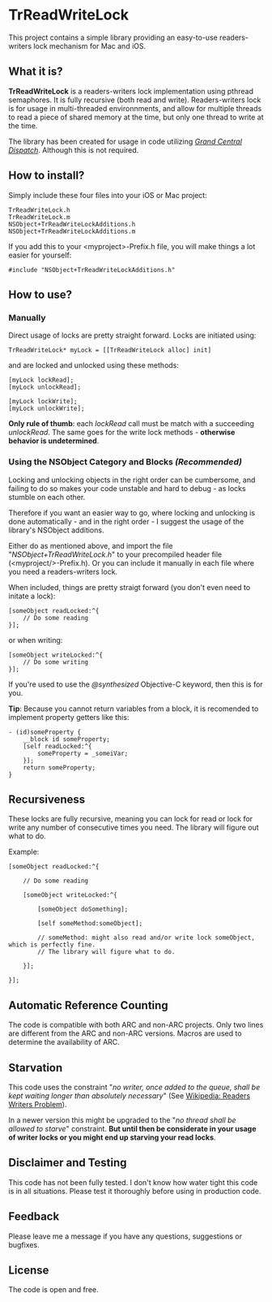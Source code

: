 # TrReadWriteLock

This project contains a simple library providing an easy-to-use readers-writers lock mechanism for Mac and iOS.

## What it is?
**TrReadWriteLock** is a readers-writers lock implementation using pthread semaphores. It is fully recursive (both read and write). Readers-writers lock is for usage in multi-threaded environnments, and allow for multiple threads to read a piece of shared memory at the time, but only one thread to write at the time.

The library has been created for usage in code utilizing *[Grand Central Dispatch](http://en.wikipedia.org/wiki/Grand_Central_Dispatch)*. Although this is not required.

## How to install?

Simply include these four files into your iOS or Mac project:

    TrReadWriteLock.h
    TrReadWriteLock.m
    NSObject+TrReadWriteLockAdditions.h
    NSObject+TrReadWriteLockAdditions.m

If you add this to your \<myproject\>-Prefix.h file, you will make things a lot easier for yourself:

    #include "NSObject+TrReadWriteLockAdditions.h"

## How to use?

### Manually

Direct usage of locks are pretty straight forward. Locks are initiated using:

    TrReadWriteLock* myLock = [[TrReadWriteLock alloc] init]

and are locked and unlocked using these methods:

    [myLock lockRead];
    [myLock unlockRead];
    
    [myLock lockWrite];
    [myLock unlockWrite];

**Only rule of thumb**: each *lockRead* call must be match with a succeeding *unlockRead*. The same goes for the write lock methods - **otherwise behavior is undetermined**.

### Using the NSObject Category and Blocks *(Recommended)*

Locking and unlocking objects in the right order can be cumbersome, and failing to do so makes your code unstable and hard to debug - as locks stumble on each other.

Therefore if you want an easier way to go, where locking and unlocking is done automatically - and in the right order - I suggest the usage of the library's NSObject additions.

Either do as mentioned above, and import the file "*NSObject+TrReadWriteLock.h*" to your precompiled header file (\<myproject/>-Prefix.h). Or you can include it manually in each file where you need a readers-writers lock.

When included, things are pretty straigt forward (you don't even need to initate a lock):

    [someObject readLocked:^{
    	// Do some reading
    }];

or when writing:

    [someObject writeLocked:^{
        // Do some writing
    }];
    

If you're used to use the *@synthesized* Objective-C keyword, then this is for you.

**Tip**: Because you cannot return variables from a block, it is recomended to implement property getters like this:

    - (id)someProperty {
        __block id someProperty;
        [self readLocked:^{
            someProperty = _someiVar;
        }];
        return someProperty;
    }

## Recursiveness

These locks are fully recursive, meaning you can lock for read or lock for write any number of consecutive times you need. The library will figure out what to do.

Example:

    [someObject readLocked:^{
    	
    	// Do some reading
    	
    	[someObject writeLocked:^{
    		
    		[someObject doSomething];
    		
	    	[self someMethod:someObject];
	    	
	    	// someMethod: might also read and/or write lock someObject, which is perfectly fine.
	    	// The library will figure what to do.
	    	
    	}];
    	
    }];

## Automatic Reference Counting

The code is compatible with both ARC and non-ARC projects. Only two lines are different from the ARC and non-ARC versions. Macros are used to determine the availability of ARC.

## Starvation

This code uses the constraint "*no writer, once added to the queue, shall be kept waiting longer than absolutely necessary*" (See [Wikipedia: Readers Writers Problem](http://en.wikipedia.org/wiki/Readers-writers_problem)).

In a newer version this might be upgraded to the "*no thread shall be allowed to starve*" constraint. **But until then be considerate in your usage of writer locks or you might end up starving your read locks**. 

## Disclaimer and Testing

This code has not been fully tested. I don't know how water tight this code is in all situations. Please test it thoroughly before using in production code.

## Feedback

Please leave me a message if you have any questions, suggestions or bugfixes.

## License

The code is open and free.